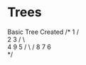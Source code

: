 # Trees
  Basic Tree Created
  /*
                    1 
                   / \
                  2   3
                 / \   \
                4   9   5
               / \     /
              8   7   6  
  */   
